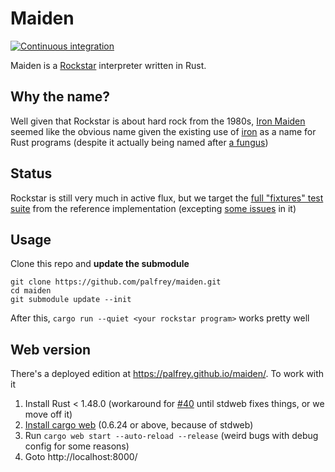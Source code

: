 Maiden
======
[![Continuous integration](https://github.com/palfrey/maiden/actions/workflows/ci.yml/badge.svg?branch=main)](https://github.com/palfrey/maiden/actions/workflows/ci.yml)

Maiden is a [Rockstar](https://github.com/dylanbeattie/rockstar) interpreter written in Rust. 

Why the name?
-------------
Well given that Rockstar is about hard rock from the 1980s, [Iron Maiden](https://en.wikipedia.org/wiki/Iron_Maiden) seemed like the obvious name given the existing use of [iron](https://github.com/iron/iron) as a name for Rust programs (despite it actually being named after [a fungus](https://en.wikipedia.org/wiki/Rust_%28fungus%29))

Status
------
Rockstar is still very much in active flux, but we target the [full "fixtures" test suite](https://github.com/RockstarLang/rockstar/tree/master/tests) from the reference implementation (excepting [some issues](https://github.com/dylanbeattie/rockstar/issues/168) in it)

Usage
-----
Clone this repo and **update the submodule**
```
git clone https://github.com/palfrey/maiden.git
cd maiden
git submodule update --init
```
After this, `cargo run --quiet <your rockstar program>` works pretty well

Web version
-----------
There's a deployed edition at https://palfrey.github.io/maiden/. To work with it
1. Install Rust < 1.48.0 (workaround for [#40](https://github.com/palfrey/maiden/issues/40) until stdweb fixes things, or we move off it)
2. [Install cargo web](https://github.com/koute/cargo-web#installation) (0.6.24 or above, because of stdweb)
3. Run `cargo web start --auto-reload --release` (weird bugs with debug config for some reasons)
4. Goto http://localhost:8000/
